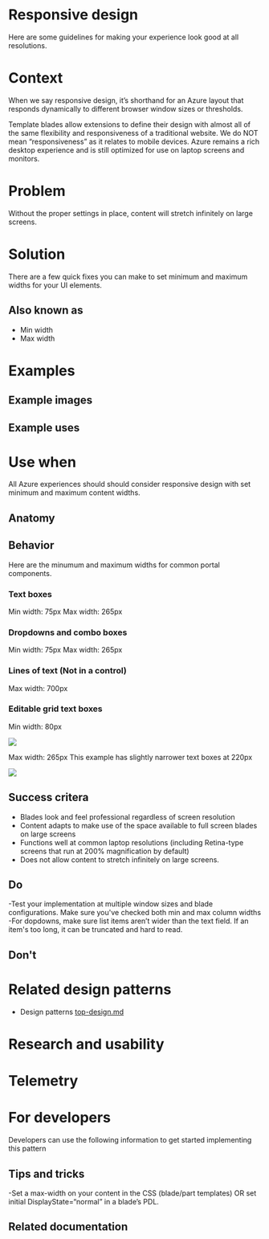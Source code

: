 <a name="responsive-design"></a>
# Responsive design
Here are some guidelines for making your experience look good at all resolutions.

<a name="context"></a>
# Context
When we say responsive design, it’s shorthand for an Azure layout that responds dynamically to different browser window sizes or thresholds.

Template blades allow extensions to define their design with almost all of the same flexibility and responsiveness of a traditional website. We do NOT mean “responsiveness” as it relates to mobile devices. Azure remains a rich desktop experience and is still optimized for use on laptop screens and monitors.

<a name="problem"></a>
# Problem
Without the proper settings in place, content will stretch infinitely on large screens.

<a name="solution"></a>
# Solution
There are a few quick fixes you can make to set minimum and maximum widths for your UI elements.

<a name="solution-also-known-as"></a>
## Also known as
- Min width
- Max width

<a name="examples"></a>
# Examples

<a name="examples-example-images"></a>
## Example images


<a name="examples-example-uses"></a>
## Example uses

<a name="use-when"></a>
# Use when
All Azure experiences should should consider responsive design with set minimum and maximum content widths.

<a name="use-when-anatomy"></a>
## Anatomy

<a name="use-when-behavior"></a>
## Behavior
Here are the minumum and maximum widths for common portal components.

<a name="use-when-behavior-text-boxes"></a>
### Text boxes
Min width: 75px
Max width: 265px

<a name="use-when-behavior-dropdowns-and-combo-boxes"></a>
### Dropdowns and combo boxes
Min width: 75px
Max width: 265px

<a name="use-when-behavior-lines-of-text-not-in-a-control"></a>
### Lines of text (Not in a control)
Max width: 700px

<a name="use-when-behavior-editable-grid-text-boxes"></a>
### Editable grid text boxes
Min width: 80px
<div style="max-width:800px">
<img alttext="Example image" src="../media/design-patterns-responsive-design/editable-grid-min-width.png"  />
</div>

Max width: 265px 
This example has slightly narrower text boxes at 220px
<div style="max-width:800px">
<img alttext="Example image" src="../media/design-patterns-responsive-design/editable-grid-max-width.png"  />
</div>

<a name="use-when-success-critera"></a>
## Success critera
- Blades look and feel professional regardless of screen resolution
- Content adapts to make use of the space available to full screen blades on large screens
- Functions well at common laptop resolutions (including Retina-type screens that run at 200% magnification by default)
- Does not allow content to stretch infinitely on large screens.

<a name="use-when-do"></a>
## Do
-Test your implementation at multiple window sizes and blade configurations. Make sure you've checked both min and max column widths
-For dopdowns, make sure list items aren’t wider than the text field. If an item's too long, it can be truncated and hard to read.

<a name="use-when-don-t"></a>
## Don&#39;t

<a name="related-design-patterns"></a>
# Related design patterns
<!-- Links to related design patterns.  Always include the link to the readme -->
* Design patterns [top-design.md](top-design.md)

<a name="research-and-usability"></a>
# Research and usability
<!-- Links to the research for the solution -->

<a name="telemetry"></a>
# Telemetry
<!-- Links to portal telemetry showing the solution usage -->

<a name="for-developers"></a>
# For developers
Developers can use the following information to get started implementing this pattern

<a name="for-developers-tips-and-tricks"></a>
## Tips and tricks
<!-- Bulleted list of tips and tricks for developers -->
-Set a max-width on your content in the CSS (blade/part templates) OR set initial DisplayState=“normal” in a blade’s PDL.

<a name="for-developers-related-documentation"></a>
## Related documentation
<!-- Links to related developer docs -->
